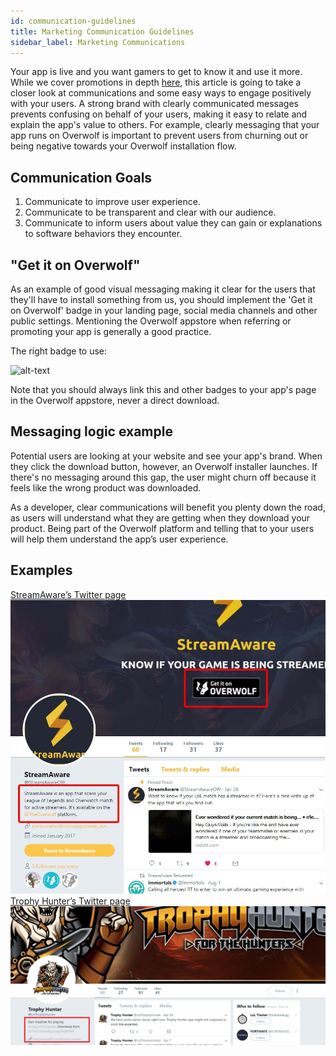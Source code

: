 ```yaml
---
id: communication-guidelines
title: Marketing Communication Guidelines
sidebar_label: Marketing Communications
---
```


Your app is live and you want gamers to get to know it and use it more. While we cover promotions in depth [here](promoting-your-app), this article is going to take a closer look at communications and some easy ways to engage positively with your users. A strong brand with clearly communicated messages prevents confusing on behalf of your users, making it easy to relate and explain the app's value to others. For example, clearly messaging that your app runs on Overwolf is important to prevent users from churning out or being negative towards your Overwolf installation flow.

## Communication Goals

1. Communicate to improve user experience. 
2. Communicate to be transparent and clear with our audience.
3. Communicate to inform users about value they can gain or explanations to software behaviors they encounter.

## "Get it on Overwolf"

As an example of good visual messaging making it clear for the users that they'll have to install something from us, you should implement the 'Get it on Overwolf' badge in your landing page, social media channels and other public settings. Mentioning the Overwolf appstore when referring or promoting your app is generally a good practice. 

The right badge to use:

![alt-text](assets/overwolf-appstore-badge.png)

Note that you should always link this and other badges to your app's page in the Overwolf appstore, never a direct download. 

## Messaging logic example

Potential users are looking at your website and see your app's brand. When they click the download button, however, an Overwolf installer launches. If there's no messaging around this gap, the user might churn off because it feels like the wrong product was downloaded.

As a developer, clear communications will benefit you plenty down the road, as users will understand what they are getting when they download your product. Being part of the Overwolf platform and telling that to your users will help them understand the app’s user experience.

## Examples

<div class="box" data-slick='{"slidesToShow": 2}'>
  <a data-fancybox="gallery" data-caption="LoLwiz" href="../assets/communication-guidelines/streamaware-overwolf.jpg">
    StreamAware’s Twitter page
    <span class="thumb">
      <img src="../assets/communication-guidelines/streamaware-overwolf.jpg" alt="">
    </span>
  </a>
  <a data-fancybox="gallery" data-caption="PUBG Tracker" href="../assets/communication-guidelines/THtwitterdisc.png">
    Trophy Hunter’s Twitter page
    <span class="thumb">
      <img src="../assets/communication-guidelines/THtwitterdisc.png" alt="">
    </span>
  </a>
</div>
